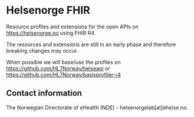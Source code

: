 # Helsenorge FHIR
Resource profiles and extensions for the open APIs on https://helsenorge.no using FHIR R4.

The resources and extensions are still in an early phase and therefore breaking changes may occur.

When possible we will base/use the profiles on https://github.com/HL7Norway/helseapi or https://github.com/HL7Norway/basisprofiler-r4

## Contact information
The Norwegian Directorate of eHealth (NDE) - helsenorgelab[at]ehelse.no.
